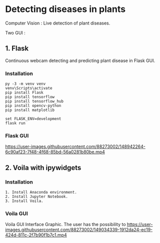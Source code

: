 # Detecting diseases in plants
Computer Vision : Live detection of plant diseases.


Two GUI :


## 1. Flask

Continuous webcam detecting and predicting plant disease in Flask GUI.

### Installation 

```
py -3 -m venv venv
venv\Scripts\activate
pip install Flask
pip install tensorflow
pip install tensorflow_hub
pip install opencv-python
pip install matplotlib

set FLASK_ENV=development
flask run
```


### Flask GUI

https://user-images.githubusercontent.com/88273002/148942264-6c90af23-7f48-4f68-85bd-56a0281b80be.mp4


## 2. Voila with ipywidgets

### Installation 

```
1. Install Anaconda environment.
2. Install Jupyter Notebook.
3. Install Voila.
```


### Voila GUI

Voila GUI Interface Graphic. The user has the possibility to 
https://user-images.githubusercontent.com/88273002/149034339-1912da24-ec19-424d-811c-2f7b90f1b7c1.mp4

